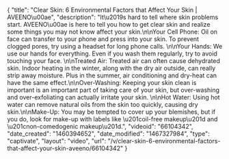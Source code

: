 {
    "title": "Clear Skin: 6 Environmental Factors that Affect Your Skin | AVEENO\u00ae",
    "description": "It\u2019s hard to tell where skin problems start. AVEENO\u00ae is here to tell you how to get clear skin and realize some things you may not know affect your skin.\n\nYour Cell Phone: Oil on face can transfer to your phone and press into your skin.  To prevent clogged pores, try using a headset for long phone calls. \n\nYour Hands: We use our hands for everything. Even if you wash them regularly, try to avoid touching your face. \n\nTreated Air: Treated air can often cause dehydrated skin. Indoor heating in the winter, along with the dry air outside, can really strip away moisture. Plus in the summer, air conditioning and dry-heat can have the same effect.\n\nOver-Washing: Keeping your skin clean is important is an important part of taking care of your skin, but over-washing and over-exfoliating can actually irritate your skin. \n\nHot Water: Using hot water can remove natural oils from the skin too quickly, causing dry skin.\n\nMake-Up: You may be tempted to cover up your blemishes, but if you do, look for make-up with labels like \u201coil-free makeup\u201d and \u201cnon-comedogenic makeup\u201d.",
    "videoid": "66104342",
    "date_created": "1460394652",
    "date_modified": "1467327984",
    "type": "captivate",
    "layout": "video",
    "url": "\/v\/clear-skin-6-environmental-factors-that-affect-your-skin-aveeno\/66104342"
}